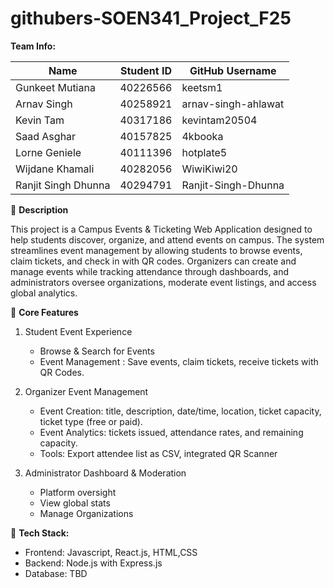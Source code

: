 # githubers-SOEN341_Project_F25

**Team Info:**

| Name                | Student ID | GitHub Username           |
|---------------------|------------|---------------------------|
| Gunkeet Mutiana     | 40226566   | keetsm1                   |
| Arnav Singh         | 40258921   | arnav-singh-ahlawat       |
| Kevin Tam           | 40317186   | kevintam20504             |
| Saad Asghar         | 40157825   | 4kbooka                   |
| Lorne Geniele       | 40111396   | hotplate5                 |
| Wijdane Khamali     | 40282056   | WiwiKiwi20                |
| Ranjit Singh Dhunna | 40294791   | Ranjit-Singh-Dhunna       |

  
:pushpin: **Description**

This project is a Campus Events & Ticketing Web Application designed to help students discover, organize, and attend events on campus. The system streamlines event management by allowing students to browse events, claim tickets, and check in with QR codes. Organizers can create and manage events while tracking attendance through dashboards, and administrators oversee organizations, moderate event listings, and access global analytics.


:pushpin: **Core Features**

1. Student Event Experience
   - Browse & Search for Events
   - Event Management : Save events, claim tickets, receive tickets with QR Codes.

2. Organizer Event Management
   - Event Creation: title, description, date/time, location, ticket capacity, ticket type (free or paid).
   - Event Analytics: tickets issued, attendance rates, and remaining capacity.
   - Tools: Export attendee list as CSV, integrated QR Scanner

3. Administrator Dashboard & Moderation
   - Platform oversight
   - View global stats
   - Manage Organizations

:pushpin: **Tech Stack:**

  - Frontend: Javascript, React.js, HTML,CSS
  - Backend: Node.js with Express.js
  - Database: TBD
